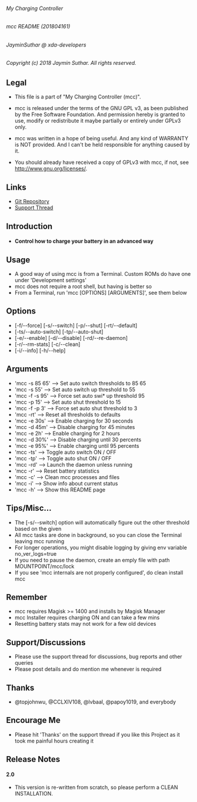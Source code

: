 ###### My Charging Controller
###### mcc README (201804161)
###### JayminSuthar @ xda-developers

###### Copyright (c) 2018 Jaymin Suthar. All rights reserved.

## Legal

* This file is a part of "My Charging Controller (mcc)".

* mcc is released under the terms of the GNU GPL v3, as been
   published by the Free Software Foundation. And permission
   hereby is granted to use, modify or redistribute it maybe
   partially or entirely under GPLv3 only.

* mcc was written in a hope of being useful. And any kind of
   WARRANTY is NOT provided. And I can't be held responsible
   for anything caused by it.

* You should already have received a copy of GPLv3 with mcc,
   if not, see <http://www.gnu.org/licenses/>.

## Links

* [Git Repository](https://github.com/Magisk-Modules-Repo/MC-s-Charging-Controller)
* [Support Thread](https://forum.xda-developers.com/apps/magisk/mcs-charging-controller-t3739371)

## Introduction

* #### Control how to charge your battery in an advanced way

## Usage

* A good way of using mcc is from a Terminal. Custom ROMs do
   have one under 'Development settings'
* mcc does not require a root shell, but having is better so
* From a Terminal, run 'mcc [OPTIONS] [ARGUMENTS]', see them
   below

## Options

* [-f/--force] [-s/--switch] [-p/--shut] [-rt/--default]
* [-ts/--auto-switch] [-tp/--auto-shut]
* [-e/--enable] [-d/--disable] [-rd/--re-daemon]
* [-r/--rm-stats] [-c/--clean]
* [-i/--info] [-h/--help]

## Arguments

* 'mcc -s 85 65'   -->   Set auto switch thresholds to 85 65
* 'mcc -s 55'      -->   Set auto switch up threshold to 55
* 'mcc -f -s 95'   -->   Force set auto swi* up threshold 95
* 'mcc -p 15'      -->   Set auto shut threshold to 15
* 'mcc -f -p 3'    -->   Force set auto shut threshold to 3
* 'mcc -rt'        -->   Reset all thresholds to defaults
* 'mcc -e 30s'     -->   Enable charging for 30 seconds
* 'mcc -d 45m'     -->   Disable charging for 45 minutes
* 'mcc -e 2h'      -->   Enable charging for 2 hours
* 'mcc -d 30%'     -->   Disable charging until 30 percents
* 'mcc -e 95%'     -->   Enable charging until 95 percents
* 'mcc -ts'        -->   Toggle auto switch ON / OFF
* 'mcc -tp'        -->   Toggle auto shut ON / OFF
* 'mcc -rd'        -->   Launch the daemon unless running
* 'mcc -r'         -->   Reset battery statistics
* 'mcc -c'         -->   Clean mcc processes and files
* 'mcc -i'         -->   Show info about current status
* 'mcc -h'         -->   Show this README page

## Tips/Misc...

* The [-s/--switch] option will automatically figure out the
   other threshold based on the given
* All mcc tasks are done in background, so you can close the
   Terminal leaving mcc running
* For longer operations, you might disable logging by giving
   env variable no_ver_logs=true
* If you need to pause the daemon, create an emply file with
   path MOUNTPOINT/mcc/lock
* If you see 'mcc internals are not properly configured', do
   clean install mcc

## Remember

* mcc requires Magisk >= 1400 and installs by Magisk Manager
* mcc Installer requires charging ON and can take a few mins
* Resetting battery stats may not work for a few old devices

## Support/Discussions

* Please use the support thread for discussions, bug reports
   and other queries
* Please post details and do mention me whenever is required

## Thanks

* @topjohnwu, @CCLXIV108, @lvbaal, @papoy1019, and everybody

## Encourage Me

* Please hit 'Thanks' on the support thread if you like this
   Project as it took me painful hours creating it

## Release Notes

#### 2.0

* This version is re-written from scratch, so please perform
   a CLEAN INSTALLATION.
